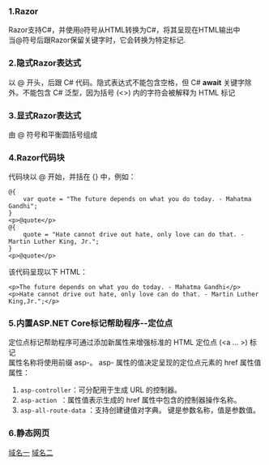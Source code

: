 ### 1.Razor 
Razor支持C#，并使用`@`符号从HTML转换为C#，将其呈现在HTML输出中                                                               
当@符号后跟Razor保留关键字时，它会转换为特定标记.

### 2.隐式Razor表达式
以 @ 开头，后跟 C# 代码。隐式表达式不能包含空格，但 C# **await** 关键字除外。不能包含 C# 泛型，因为括号 (<>) 内的字符会被解释为 HTML 标记

### 3.显式Razor表达式
由 @ 符号和平衡圆括号组成

### 4.Razor代码块
代码块以 @ 开始，并括在 {} 中，例如：
```
@{
    var quote = "The future depends on what you do today. - Mahatma Gandhi";
}
<p>@quote</p>
@{
    quote = "Hate cannot drive out hate, only love can do that. - Martin Luther King, Jr.";
}
<p>@quote</p>
```
该代码呈现以下 HTML：
```
<p>The future depends on what you do today. - Mahatma Gandhi</p>
<p>Hate cannot drive out hate, only love can do that. - Martin Luther King,Jr.";</p>
```

### 5.内置ASP.NET Core标记帮助程序--定位点
定位点标记帮助程序可通过添加新属性来增强标准的 HTML 定位点 (<a ... ></a>) 标记                                               
属性名称将使用前缀 asp-。 asp- 属性的值决定呈现的定位点元素的 href 属性值
属性：
1. `asp-controller`：可分配用于生成 URL 的控制器。
2. `asp-action `：属性值表示生成的 href 属性中包含的控制器操作名称。
3. `asp-all-route-data` ：支持创建键值对字典。 键是参数名称，值是参数值。


### 6.静态网页
[域名一](https://halovianjeong.online/)
[域名二](http://blog.lhjeong.cn)